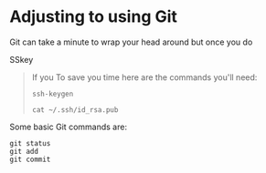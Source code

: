 # Adjusting to using Git

Git can take a minute to wrap your head around but once you do

SSkey
> If you
> To save you time here are the commands you'll need:
> ```
> ssh-keygen
> ```
> ```
> cat ~/.ssh/id_rsa.pub
> ```

Some basic Git commands are:
```
git status
git add
git commit
```

